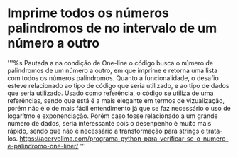 # Imprime todos os números palindromos de no intervalo de um número a outro

'''%s
    Pautada a na condição de One-line o código busca o número de palindromos de um número a outro,
    em que imprime e retorna uma lista com todos os números palindromos.
    Quanto a funcionalidade, o desafio esteve relacionado ao tipo de código que seria utilizado,
    e ao tipo de dados que seria utilizado.
    Usado como referência, o código se utiliza de uma referências, sendo que está é a mais elegante
    em termos de vizualização, porém não é o de mais fácil entendimento já que se faz necessário o
    uso de logarítmo e exponenciação. Porém caso fosse relacionado a um grande número de dados,
    seria interessante pois o desenpenho é muito mais rápido, sendo que não é necessário
    a transformação para strings e trata-los.
    <https://acervolima.com/programa-python-para-verificar-se-o-numero-e-palindromo-one-liner/>
'''
